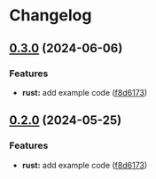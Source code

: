 # Changelog

## [0.3.0](https://github.com/BaluVyamajala/release-please-monorepo-example/compare/hello_rust-v0.2.0...hello_rust@v0.3.0) (2024-06-06)


### Features

* **rust:** add example code ([f8d6173](https://github.com/BaluVyamajala/release-please-monorepo-example/commit/f8d61736e63e4c1baf1d881c50556fa0ba6829d0))

## [0.2.0](https://github.com/amarjanica/release-please-monorepo-example/compare/hello_rust-v0.1.0...hello_rust@v0.2.0) (2024-05-25)


### Features

* **rust:** add example code ([f8d6173](https://github.com/amarjanica/release-please-monorepo-example/commit/f8d61736e63e4c1baf1d881c50556fa0ba6829d0))

